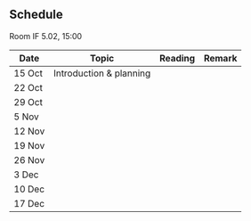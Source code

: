 ## Schedule

Room IF 5.02, 15:00

| Date | Topic | Reading | Remark |
|------|-------|---------|--------|
| 15 Oct |  Introduction & planning |  |  |
| 22 Oct |  |  |  | 
| 29 Oct |  |  |  |
|  5 Nov |  |  |  |
| 12 Nov |  |  |  |
| 19 Nov |  |  |  |
| 26 Nov |  |  |  |
|  3 Dec |  |  |  |
| 10 Dec |  |  |  |
| 17 Dec |  |  |  |